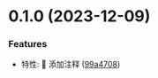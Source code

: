 # 0.1.0 (2023-12-09)

### Features

- 特性: 🚀 添加注释 ([99a4708](https://github.com/HelloAllenW/vue2-base-project/commit/99a4708500633b0e9b57b7506b7926e5d3339a84))
